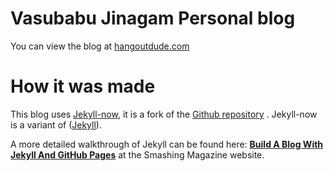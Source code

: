 
# Vasubabu Jinagam Personal blog

You can view the blog at [hangoutdude.com](http://www.hangoutdude.com)

# How it was made

This blog uses [Jekyll-now](http://www.jekyllnow.com/), it is a fork of the [Github repository](https://github.com/barryclark/jekyll-now) . Jekyll-now is a variant of ([Jekyll](https://github.com/jekyll/jekyll)).

A more detailed walkthrough  of Jekyll can be found here: [**Build A Blog With Jekyll And GitHub Pages**](http://www.smashingmagazine.com/2014/08/01/build-blog-jekyll-github-pages/) at the Smashing Magazine website.
